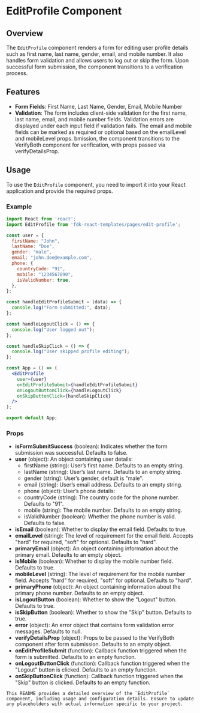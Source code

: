 # EditProfile Component

## Overview

The `EditProfile` component renders a form for editing user profile details such as first name, last name, gender, email, and mobile number. It also handles form validation and allows users to log out or skip the form. Upon successful form submission, the component transitions to a verification process.

## Features

- **Form Fields**: First Name, Last Name, Gender, Email, Mobile Number
- **Validation**: The form includes client-side validation for the first name, last name, email, and mobile number fields.
Validation errors are displayed under each input field if validation fails. The email and mobile fields can be marked as required or optional based on the emailLevel and mobileLevel props.
bmission, the component transitions to the VerifyBoth component for verification, with props passed via verifyDetailsProp.

## Usage
To use the `EditProfile` component, you need to import it into your React application and provide the required props.

### Example

```jsx
import React from 'react';
import EditProfile from 'fdk-react-templates/pages/edit-profile';

const user = {
  firstName: "John",
  lastName: "Doe",
  gender: "male",
  email: "john.doe@example.com",
  phone: {
    countryCode: "91",
    mobile: "1234567890",
    isValidNumber: true,
  },
};

const handleEditProfileSubmit = (data) => {
  console.log("Form submitted:", data);
};

const handleLogoutClick = () => {
  console.log("User logged out");
};

const handleSkipClick = () => {
  console.log("User skipped profile editing");
};

const App = () => (
  <EditProfile
    user={user}
    onEditProfileSubmit={handleEditProfileSubmit}
    onLogoutButtonClick={handleLogoutClick}
    onSkipButtonClick={handleSkipClick}
  />
);

export default App;

```

### Props

- **isFormSubmitSuccess** (boolean): Indicates whether the form submission was successful. Defaults to false.
- **user** (object): An object containing user details:
  - firstName (string): User’s first name. Defaults to an empty string.
  - lastName (string): User’s last name. Defaults to an empty string.
  - gender (string): User’s gender, default is "male".
  - email (string): User’s email address. Defaults to an empty string.
  - phone (object): User’s phone details:
  - countryCode (string): The country code for the phone number. Defaults to "91".
  - mobile (string): The mobile number. Defaults to an empty string.
  - isValidNumber (boolean): Whether the phone number is valid. Defaults to false.
- **isEmail** (boolean): Whether to display the email field. Defaults to true.
- **emailLevel** (string): The level of requirement for the email field. Accepts "hard" for required, "soft" for optional. Defaults to "hard".
- **primaryEmail** (object): An object containing information about the primary email. Defaults to an empty object.
- **isMobile** (boolean): Whether to display the mobile number field. Defaults to true.
- **mobileLevel** (string): The level of requirement for the mobile number field. Accepts "hard" for required, "soft" for optional. Defaults to "hard".
- **primaryPhone** (object): An object containing information about the primary phone number. Defaults to an empty object.
- **isLogoutButton** (boolean): Whether to show the "Logout" button. Defaults to true.
- **isSkipButton** (boolean): Whether to show the "Skip" button. Defaults to true.
- **error** (object): An error object that contains form validation error messages. Defaults to null.
- **verifyDetailsProp** (object): Props to be passed to the VerifyBoth component after form submission. Defaults to an empty object.
- **onEditProfileSubmit** (function): Callback function triggered when the form is submitted. Defaults to an empty function.
- **onLogoutButtonClick** (function): Callback function triggered when the "Logout" button is clicked. Defaults to an empty function.
- **onSkipButtonClick** (function): Callback function triggered when the "Skip" button is clicked. Defaults to an empty function.

```
This README provides a detailed overview of the `EditProfile` component, including usage and configuration details. Ensure to update any placeholders with actual information specific to your project.
